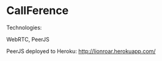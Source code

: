 # CallFerence

Technologies:

WebRTC, PeerJS

PeerJS deployed to Heroku:
http://lionroar.herokuapp.com/
